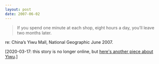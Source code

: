 ```yaml
---
layout: post
date: 2007-06-02
---
```


> If you spend one minute at each shop, eight hours a day, you’ll leave two months later.

re: China’s Yiwu Mall, National Geographic June 2007.

[2020-03-17: this story is no longer online, but [here's another piece about Yiwu](https://www.nationalgeographic.com/magazine/2018/02/explore-yiwu-international-trade-city-china/).]
